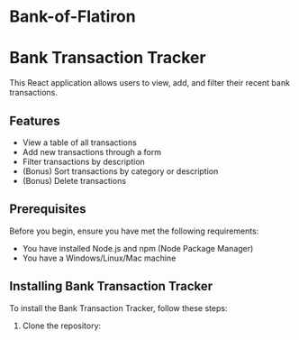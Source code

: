 # Bank-of-Flatiron
# Bank Transaction Tracker

This React application allows users to view, add, and filter their recent bank transactions.

## Features

- View a table of all transactions
- Add new transactions through a form
- Filter transactions by description
- (Bonus) Sort transactions by category or description
- (Bonus) Delete transactions

## Prerequisites

Before you begin, ensure you have met the following requirements:

- You have installed Node.js and npm (Node Package Manager)
- You have a Windows/Linux/Mac machine

## Installing Bank Transaction Tracker

To install the Bank Transaction Tracker, follow these steps:

1. Clone the repository: